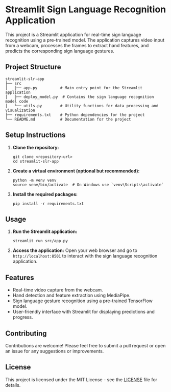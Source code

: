 # Streamlit Sign Language Recognition Application

This project is a Streamlit application for real-time sign language recognition using a pre-trained model. The application captures video input from a webcam, processes the frames to extract hand features, and predicts the corresponding sign language gestures.

## Project Structure

```
streamlit-slr-app
├── src
│   ├── app.py          # Main entry point for the Streamlit application
│   ├── deploy_model.py  # Contains the sign language recognition model code
│   └── utils.py        # Utility functions for data processing and visualization
├── requirements.txt    # Python dependencies for the project
└── README.md           # Documentation for the project
```

## Setup Instructions

1. **Clone the repository:**
   ```
   git clone <repository-url>
   cd streamlit-slr-app
   ```

2. **Create a virtual environment (optional but recommended):**
   ```
   python -m venv venv
   source venv/bin/activate  # On Windows use `venv\Scripts\activate`
   ```

3. **Install the required packages:**
   ```
   pip install -r requirements.txt
   ```

## Usage

1. **Run the Streamlit application:**
   ```
   streamlit run src/app.py
   ```

2. **Access the application:**
   Open your web browser and go to `http://localhost:8501` to interact with the sign language recognition application.

## Features

- Real-time video capture from the webcam.
- Hand detection and feature extraction using MediaPipe.
- Sign language gesture recognition using a pre-trained TensorFlow model.
- User-friendly interface with Streamlit for displaying predictions and progress.

## Contributing

Contributions are welcome! Please feel free to submit a pull request or open an issue for any suggestions or improvements.

## License

This project is licensed under the MIT License - see the [LICENSE](LICENSE) file for details.